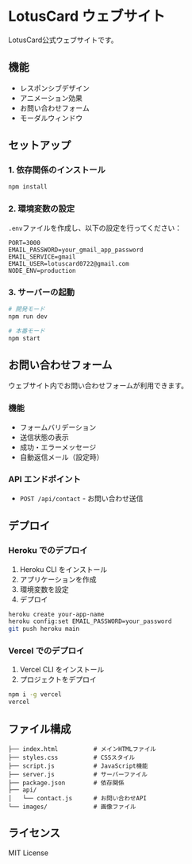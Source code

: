 # LotusCard ウェブサイト

LotusCard公式ウェブサイトです。

## 機能

- レスポンシブデザイン
- アニメーション効果
- お問い合わせフォーム
- モーダルウィンドウ

## セットアップ

### 1. 依存関係のインストール

```bash
npm install
```

### 2. 環境変数の設定

`.env`ファイルを作成し、以下の設定を行ってください：

```env
PORT=3000
EMAIL_PASSWORD=your_gmail_app_password
EMAIL_SERVICE=gmail
EMAIL_USER=lotuscard0722@gmail.com
NODE_ENV=production
```

### 3. サーバーの起動

```bash
# 開発モード
npm run dev

# 本番モード
npm start
```

## お問い合わせフォーム

ウェブサイト内でお問い合わせフォームが利用できます。

### 機能

- フォームバリデーション
- 送信状態の表示
- 成功・エラーメッセージ
- 自動返信メール（設定時）

### API エンドポイント

- `POST /api/contact` - お問い合わせ送信

## デプロイ

### Heroku でのデプロイ

1. Heroku CLI をインストール
2. アプリケーションを作成
3. 環境変数を設定
4. デプロイ

```bash
heroku create your-app-name
heroku config:set EMAIL_PASSWORD=your_password
git push heroku main
```

### Vercel でのデプロイ

1. Vercel CLI をインストール
2. プロジェクトをデプロイ

```bash
npm i -g vercel
vercel
```

## ファイル構成

```
├── index.html          # メインHTMLファイル
├── styles.css          # CSSスタイル
├── script.js           # JavaScript機能
├── server.js           # サーバーファイル
├── package.json        # 依存関係
├── api/
│   └── contact.js      # お問い合わせAPI
└── images/             # 画像ファイル
```

## ライセンス

MIT License
